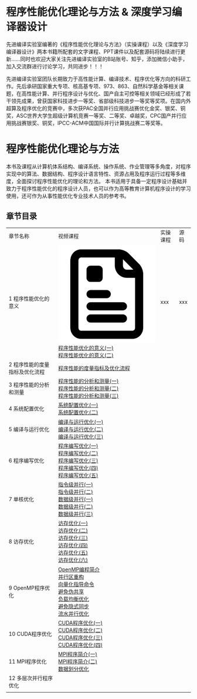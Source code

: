 # 程序性能优化理论与方法 & 深度学习编译器设计
先进编译实验室编著的《程序性能优化理论与方法》（实操课程）以及《深度学习编译器设计》两本书籍所配套的文字课程、PPT课件以及配套源码将陆续进行更新……同时也欢迎大家关注先进编译实验室的B站账号、知乎，添加微信小助手，加入交流群进行讨论学习，共同进步！！！

先进编译实验室团队长期致力于高性能计算、编译技术、程序优化等方向的科研工作。先后承研国家重大专项、核高基专项、973、863、自然科学基金等相关课题，在高性能计算、并行程序设计与优化、国产自主可控等相关领域已经形成了若干领先成果，曾获国家科技进步一等奖、省部级科技进步一等奖等奖项。在国内外超算及程序优化的竞赛中，多次获PAC全国并行应用挑战赛优化金奖、银奖、铜奖，ASC世界大学生超级计算机竞赛一等奖、二等奖、卓越奖，CPC国产并行应用挑战赛银奖、铜奖，IPCC-ACM中国国际并行计算挑战赛二等奖等。

# 程序性能优化理论与方法

本书及课程从计算机体系结构、编译系统、操作系统、作业管理等多角度，对程序实现中的算法、数据结构、程序设计语言特性、资源占用及程序运行过程等多维度，全面探讨程序性能优化的理论和方法。
本书适用于具备一定程序设计基础并致力于程序性能优化的程序设计人员，也可以作为高等教育计算机程序设计的学习使用，还可作为从事性能优化专业技术人员的参考书。

## 章节目录


|||||
|---|---|---|---|
|章节名称|视频课程|实操课程|源码|
|1 程序性能优化的意义|![artical](/img/text.svg "专栏文章")[程序性能优化的意义(一)]()<br>[程序性能优化的意义(二)]()|xxx|xxx|xxx|
|2 程序性能的度量指标及优化流程|[程序性能的度量指标及优化流程]()|
|3 程序性能的分析和测量|[程序性能的分析和测量(一)]()<br>[程序性能的分析和测量(二)]()<br>[程序性能的分析和测量(三)]()|
|4 系统配置优化|[系统配置优化(一)]()<br>[系统配置优化(二)]()|
|5 编译与运行优化|[编译与运行优化(一)]()<br>[编译与运行优化(二)]()<br>[编译与运行优化(三)]()|
|6 程序编写优化|[程序编写优化(一)]()<br>[程序编写优化(二)]()<br>[程序编写优化(三)]()<br>[程序编写优化(四)]()<br>[程序编写优化(五)]()|
|7 单核优化|[指令级并行(一)]()<br>[指令级并行(二)]()<br>[数据级并行(一)]()<br>[数据级并行(二)]()<br>[数据级并行(三)]()|
|8 访存优化|[访存优化(一)]()<br>[访存优化(二)]()<br>[访存优化(三)]()<br>[访存优化(四)]()<br>[访存优化(五)]()<br>[访存优化(六)]()<br>|
|9 OpenMP程序优化|[OpenMP编程简介]()<br>[并行区重构]()<br>[向量化指导命令]()<br>[避免伪共享]()<br>[负载均衡优化]()<br>[避免隐式同步]()<br>[流水并行优化]()<br>|
|10 CUDA程序优化|[CUDA程序优化(一)]()<br>[CUDA程序优化(二)]()<br>[CUDA程序优化(三)]()<br>[CUDA程序优化(四)]()<br>|
|11 MPI程序优化|[MPI程序简介(一)]()<br>[MPI程序简介(二)]()<br>[数据划分优化]()|
|12 多层次并行程序优化||
||||



